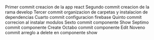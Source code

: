 Primer commit creacion de la app react
Segundo commit creacion de la rama develop
Tercer commit organizacion de carpetas y instalacion de dependencias
Cuarto commit configuracion firebase
Quinto commit correcion al instalar modulos
Sexto commit componente Show
Septimo commit componente Create
Octabo commit componente Edit
Noveno commit arreglo a delete en componente show